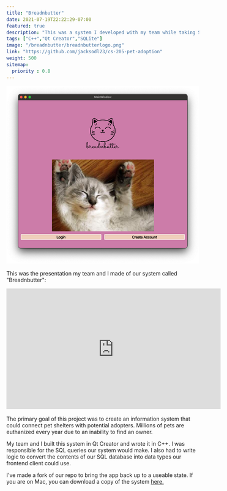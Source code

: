 ```yaml
---
title: "Breadnbutter"
date: 2021-07-19T22:22:29-07:00
featured: true
description: "This was a system I developed with my team while taking Software Engineering (CS 205). I was responsible for writing the system's SQL queries."
tags: ["C++","Qt Creator","SQLite"]
image: "/breadnbutter/breadnbutterlogo.png"
link: "https://github.com/jacksodl23/cs-205-pet-adoption"
weight: 500
sitemap:
  priority : 0.8
---
```


![Breadnbutter main window](/breadnbutter/breadnbuttermainwindow.png)

This was the presentation my team and I made of our system called "Breadnbutter":

<iframe width="560" height="315" src="https://www.youtube.com/embed/C8ydNXt80BI" title="YouTube video player" frameborder="0" allow="accelerometer; autoplay; clipboard-write; encrypted-media; gyroscope; picture-in-picture" allowfullscreen></iframe>

The primary goal of this project was to create an information system that could connect pet shelters with potential adopters.
Millions of pets are euthanized every year due to an inability to find an owner.

My team and I built this system in Qt Creator and wrote it in C++. I was responsible for the SQL queries our system would make. I also had to write logic to convert the contents of our SQL database into data types our frontend client could use.

I've made a fork of our repo to bring the app back up to a useable state. If you are on Mac, you can download a copy of the system [here.](https://github.com/jacksodl23/cs-205-pet-adoption/releases/tag/v1.0)